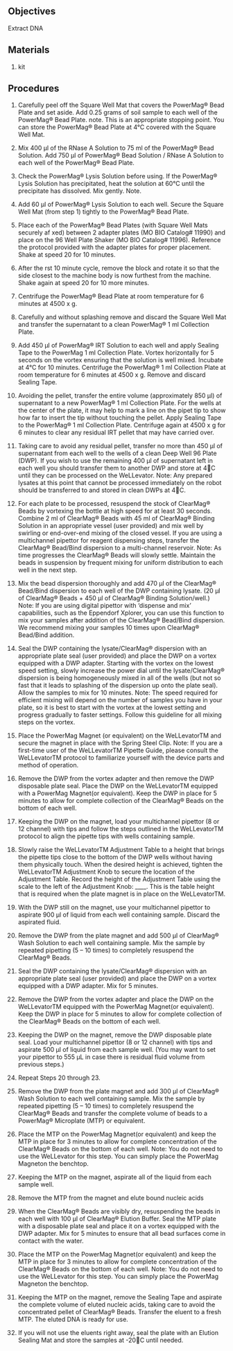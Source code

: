 ## Objectives
Extract DNA

## Materials
1. kit

## Procedures

1. Carefully peel off the Square Well Mat that covers the PowerMag® Bead Plate and set aside. Add 0.25 grams of soil sample to each well of the PowerMag® Bead Plate.
note.  This is an appropriate stopping point. You can store the PowerMag® Bead Plate at 4°C covered with the Square Well Mat.

2. Mix 400 μl of the RNase A Solution to 75 ml of the PowerMag® Bead Solution. Add 750 μl of PowerMag® Bead Solution / RNase A Solution to each well of the PowerMag® Bead Plate.

3. Check the PowerMag® Lysis Solution before using. If the PowerMag® Lysis Solution has precipitated, heat the solution at 60°C until the precipitate has dissolved. Mix gently.
Note.

4. Add 60 μl of PowerMag® Lysis Solution to each well. Secure the Square
Well Mat (from step 1) tightly to the PowerMag® Bead Plate.

5. Place each of the PowerMag® Bead Plates (with Square Well Mats securely af xed) between 2 adapter plates (MO BIO Catalog# 11990) and place on the 96 Well Plate Shaker (MO BIO Catalog# 11996). Reference the protocol provided with the adapter plates for proper placement. Shake at speed 20 for 10 minutes.

6. After the  rst 10 minute cycle, remove the block and rotate it so that the side closest to the machine body is now furthest from the machine. Shake again at speed 20 for 10 more minutes.

7. Centrifuge the PowerMag® Bead Plate at room temperature for 6 minutes at 4500 x g.

8. Carefully and without splashing remove and discard the Square Well Mat and transfer the supernatant to a clean PowerMag® 1 ml Collection Plate.

9. Add 450 μl of PowerMag® IRT Solution to each well and apply Sealing Tape to the PowerMag 1 ml Collection Plate. Vortex horizontally for 5 seconds on the vortex ensuring that the solution is well mixed. Incubate at 4°C for 10 minutes. Centrifuge the PowerMag® 1 ml Collection Plate at room temperature for 6 minutes at 4500 x g. Remove and discard Sealing Tape.

10. Avoiding the pellet, transfer the entire volume (approximately 850 μl) of supernatant to a new PowerMag® 1 ml Collection Plate. For the wells at the center of the plate, it may help to mark a line on the pipet tip to show how far to insert the tip without touching the pellet. Apply Sealing Tape to the PowerMag® 1 ml Collection Plate. Centrifuge again at 4500 x g for 6 minutes to clear any residual IRT pellet that may have carried over.

11.  Taking care to avoid any residual pellet, transfer no more than 450 μl of supernatant from each well to the wells of a clean Deep Well 96 Plate (DWP). If you wish to use the remaining 400 μl of supernatant left in each well you should transfer them to another DWP and store at 4C until they can be processed on the WeLLevator.
Note: Any prepared lysates at this point that cannot be processed immediately on the robot should be transferred to and stored in clean DWPs at 4C.

12. For each plate to be processed, resuspend the stock of ClearMag® Beads by vortexing the bottle at high speed for at least 30 seconds. Combine 2 ml of ClearMag® Beads with 45 ml of ClearMag® Binding Solution in an appropriate vessel (user provided) and mix well by swirling or end-over-end mixing of the closed vessel. If you are using a multichannel pipettor for reagent dispensing steps, transfer the ClearMag® Bead/Bind dispersion to a multi-channel reservoir.
Note: As time progresses the ClearMag® Beads will slowly settle. Maintain the beads in suspension by frequent mixing for uniform distribution to each well in the next step.

13. Mix the bead dispersion thoroughly and add 470 μl of the ClearMag® Bead/Bind dispersion to each well of the DWP containing lysate. (20 μl of ClearMag® Beads + 450 μl of ClearMag® Binding Solution/well.)
Note: If you are using digital pipettor with ‘dispense and mix’ capabilities, such as the Eppendorf Xplorer, you can use this function to mix your samples after addition of the ClearMag® Bead/Bind dispersion. We recommend mixing your samples 10 times upon ClearMag® Bead/Bind addition.

14. Seal the DWP containing the lysate/ClearMag® dispersion with an appropriate plate seal (user provided) and place the DWP on a vortex equipped with a DWP adapter. Starting with the vortex on the lowest speed setting, slowly increase the power dial until the lysate/ClearMag® dispersion is being homogeneously mixed in all of the wells (but not so fast that it leads to splashing of the dispersion up onto the plate seal). Allow the samples to mix for 10 minutes.
Note: The speed required for efficient mixing will depend on the number of samples you have in your plate, so it is best to start with the vortex at the lowest setting and progress gradually to faster settings. Follow this guideline for all mixing steps on the vortex.

15. Place the PowerMag Magnet (or equivalent) on the WeLLevatorTM and secure the magnet in place with the Spring Steel Clip.
Note: If you are a first-time user of the WeLLevatorTM Pipette Guide, please consult the WeLLevatorTM protocol to familiarize yourself with the device parts and method of operation.

16. Remove the DWP from the vortex adapter and then remove the DWP disposable plate seal. Place the DWP on the WeLLevatorTM equipped with a PowerMag Magnet(or equivalent). Keep the DWP in place for 5 minutes to allow for complete collection of the ClearMag® Beads on the bottom of each well.

17. Keeping the DWP on the magnet, load your multichannel pipettor (8 or 12 channel) with tips and follow the steps outlined in the WeLLevatorTM protocol to align the pipette tips with wells containing sample.

18. Slowly raise the WeLLevatorTM Adjustment Table to a height that brings the pipette tips close to the bottom of the DWP wells without having them physically touch. When the desired height is achieved, tighten the WeLLevatorTM Adjustment Knob to secure the location of the Adjustment Table. Record the height of the Adjustment Table using the scale to the left of the Adjustment Knob: ____. This is the table height that is required when the plate magnet is in place on the WeLLevatorTM.

19. With the DWP still on the magnet, use your multichannel pipettor to aspirate 900 μl of liquid from each well containing sample. Discard the aspirated fluid.

20. Remove the DWP from the plate magnet and add 500 μl of ClearMag® Wash Solution to each well containing sample. Mix the sample by repeated pipetting (5 – 10 times) to completely resuspend the ClearMag® Beads.

21. Seal the DWP containing the lysate/ClearMag® dispersion with an appropriate plate seal (user provided) and place the DWP on a vortex equipped with a DWP adapter. Mix for 5 minutes.

22. Remove the DWP from the vortex adapter and place the DWP on the WeLLevatorTM equipped with the PowerMag Magnet(or equivalent). Keep the DWP in place for 5 minutes to allow for complete collection of the ClearMag® Beads on the bottom of each well.

23. Keeping the DWP on the magnet, remove the DWP disposable plate seal. Load your multichannel pipettor (8 or 12 channel) with tips and aspirate 500 μl of liquid from each sample well. (You may want to set your pipettor to 555 μL in case there is residual fluid volume from previous steps.)

24. Repeat Steps 20 through 23.

25. Remove the DWP from the plate magnet and add 300 μl of ClearMag® Wash Solution to each well containing sample. Mix the sample by repeated pipetting (5 – 10 times) to completely resuspend the ClearMag® Beads and transfer the complete volume of beads to a PowerMag® Microplate (MTP) or equivalent.

26. Place the MTP on the PowerMag Magnet(or equivalent) and keep the MTP in place for 3 minutes to allow for complete concentration of the ClearMag® Beads on the bottom of each well.
Note: You do not need to use the WeLLevator for this step. You can simply place the PowerMag Magneton the benchtop.

27. Keeping the MTP on the magnet, aspirate all of the liquid from each sample well.

28. Remove the MTP from the magnet and elute bound nucleic acids

29. When the ClearMag® Beads are visibly dry, resuspending the beads in each well with 100 μl of ClearMag® Elution Buffer. Seal the MTP plate with a disposable plate seal and place it on a vortex equipped with the DWP adapter. Mix for 5 minutes to ensure that all bead surfaces come in contact with the water.

30. Place the MTP on the PowerMag Magnet(or equivalent) and keep the MTP in place for 3 minutes to allow for complete concentration of the ClearMag® Beads on the bottom of each well.
Note: You do not need to use the WeLLevator for this step. You can simply place the PowerMag Magneton the benchtop.

31. Keeping the MTP on the magnet, remove the Sealing Tape and aspirate the complete volume of eluted nucleic acids, taking care to avoid the concentrated pellet of ClearMag® Beads. Transfer the eluent to a fresh MTP. The eluted DNA is ready for use.

32. If you will not use the eluents right away, seal the plate with an Elution Sealing Mat and store the samples at -20C until needed.

